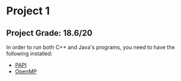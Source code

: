 # Project 1

## Project Grade: 18.6/20

In order to run both C++ and Java's programs, you need to have the following installed:
- [PAPI](https://icl.utk.edu/papi/)
- [OpenMP](https://www.openmp.org/)

